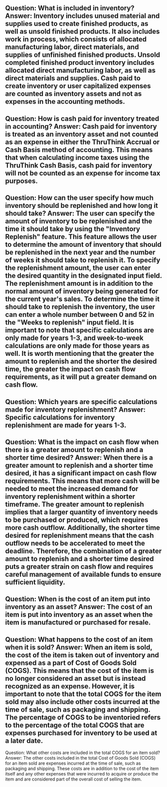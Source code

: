 Question: What is included in inventory?
Answer: Inventory includes unused material and supplies used to create finished products, as well as unsold finished products. It also includes work in process, which consists of allocated manufacturing labor, direct materials, and supplies of unfinished finished products. Unsold completed finished product inventory includes allocated direct manufacturing labor, as well as direct materials and supplies. Cash paid to create inventory or user capitalized expenses are counted as inventory assets and not as expenses in the accounting methods.
---
Question: How is cash paid for inventory treated in accounting?
Answer: Cash paid for inventory is treated as an inventory asset and not counted as an expense in either the ThruThink Accrual or Cash Basis method of accounting. This means that when calculating income taxes using the ThruThink Cash Basis, cash paid for inventory will not be counted as an expense for income tax purposes.
---
Question: How can the user specify how much inventory should be replenished and how long it should take?
Answer: The user can specify the amount of inventory to be replenished and the time it should take by using the "Inventory Replenish" feature. This feature allows the user to determine the amount of inventory that should be replenished in the next year and the number of weeks it should take to replenish it. 
To specify the replenishment amount, the user can enter the desired quantity in the designated input field. The replenishment amount is in addition to the normal amount of inventory being generated for the current year's sales.
To determine the time it should take to replenish the inventory, the user can enter a whole number between 0 and 52 in the "Weeks to replenish" input field. It is important to note that specific calculations are only made for years 1-3, and week-to-week calculations are only made for those years as well.
It is worth mentioning that the greater the amount to replenish and the shorter the desired time, the greater the impact on cash flow requirements, as it will put a greater demand on cash flow.
---
Question: Which years are specific calculations made for inventory replenishment?
Answer: Specific calculations for inventory replenishment are made for years 1-3.
---
Question: What is the impact on cash flow when there is a greater amount to replenish and a shorter time desired?
Answer: When there is a greater amount to replenish and a shorter time desired, it has a significant impact on cash flow requirements. This means that more cash will be needed to meet the increased demand for inventory replenishment within a shorter timeframe. The greater amount to replenish implies that a larger quantity of inventory needs to be purchased or produced, which requires more cash outflow. Additionally, the shorter time desired for replenishment means that the cash outflow needs to be accelerated to meet the deadline. Therefore, the combination of a greater amount to replenish and a shorter time desired puts a greater strain on cash flow and requires careful management of available funds to ensure sufficient liquidity.
---
Question: When is the cost of an item put into inventory as an asset?
Answer: The cost of an item is put into inventory as an asset when the item is manufactured or purchased for resale.
---
Question: What happens to the cost of an item when it is sold?
Answer: When an item is sold, the cost of the item is taken out of inventory and expensed as a part of Cost of Goods Sold (COGS). This means that the cost of the item is no longer considered an asset but is instead recognized as an expense. However, it is important to note that the total COGS for the item sold may also include other costs incurred at the time of sale, such as packaging and shipping. The percentage of COGS to be inventoried refers to the percentage of the total COGS that are expenses purchased for inventory to be used at a later date.
---
Question: What other costs are included in the total COGS for an item sold?
Answer: The other costs included in the total Cost of Goods Sold (COGS) for an item sold are expenses incurred at the time of sale, such as packaging and shipping. These costs are in addition to the cost of the item itself and any other expenses that were incurred to acquire or produce the item and are considered part of the overall cost of selling the item.

